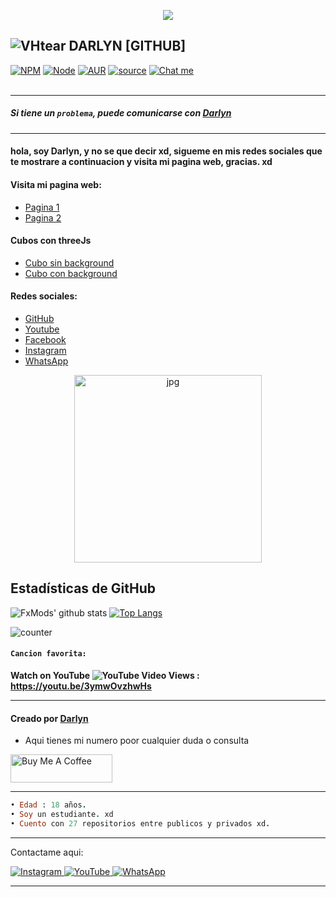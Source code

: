 <p align="center">
<img src="https://readme-typing-svg.herokuapp.com?color=%2336BCF7&center=true&vCenter=true&lines=<>+Bienvenido,+soy+Darlyn+<>" />
</p>

## ![VHtear](https://vhtear.com/static/assets/img/brand/favicon.ico) DARLYN [GITHUB]
[![NPM](https://img.shields.io/badge/npm-%3E=%206.14.11-blue.svg)](https://nodejs.org/) [![Node](https://img.shields.io/badge/node-%3E=%2011.15.0-brightgreen.svg)](https://nodejs.org/) [![AUR](https://img.shields.io/aur/license/yaourt.svg)](https://github.com/darlyn1234/blob/master/LICENSE) [![source](https://img.shields.io/badge/Baileys-%203.4.1-brightgreen.svg)](https://github.com/adiwajshing/Baileys) [![Chat me](https://img.shields.io/badge/whatsapp-Darlynuh-1bacbc.svg)](https://wa.me/51918303426) <br><br>

---

##### Si tiene un `problema`, puede comunicarse con [Darlyn](https://wa.me/51918303426)

---
#### hola, soy Darlyn, y no se que decir xd, sigueme en mis redes sociales que te mostrare a continuacion y visita mi pagina web, gracias. xd
#### Visita mi pagina web:

* [Pagina 1](https://darlynweb-29.web.app)
* [Pagina 2](https://dar-20.web.app)

#### Cubos con threeJs
* [Cubo sin background](https://darlyn-d380b.web.app)
* [Cubo con background](https://cube-darlyn.web.app)

#### Redes sociales:
* [GitHub](https://github.com/) 
* [Youtube](https://youtube.com/) 
* [Facebook](https://facebook.com/) 
* [Instagram](https://instagram.com/) 
* [WhatsApp](https://wa.me/51923513366) 

<p align="center">
<img src="https://i.ibb.co/t35HfVx/ALONSOZING.jpg" alt="jpg" width="300" height="300" center/>
</p>

## Estadísticas de GitHub

![FxMods' github stats](https://github-readme-stats.vercel.app/api?username=darlyn1234&theme=chartreuse-dark&count_private=true&show_icons=true&cache_seconds=1800)
[![Top Langs](https://github-readme-stats.vercel.app/api/top-langs/?username=darlyn1234&theme=chartreuse-dark&layout=compact)](https://github.com/darlyn1234)

![counter](https://komarev.com/ghpvc/?username=darlyn1234&style=flat-square)

#### `Cancion favorita:`
**Watch on YouTube ![YouTube Video Views](https://img.shields.io/youtube/views/3ymwOvzhwHs?style=social) : https://youtu.be/3ymwOvzhwHs**

---
#### Creado por [Darlyn](https://www.instagram.com/)

* Aqui tienes mi numero poor cualquier duda o consulta


<a href="https://wa.me/51918303426" target="_blank"><img src="https://encrypted-tbn0.gstatic.com/images?q=tbn:ANd9GcT2TdLWDnV5_QOxd3-87LfcWACA5ICLxCdFjA&usqp=CAU" alt="Buy Me A Coffee" style="height: 45px !important;width: 162.75px !important;" ></a>

---

```rb
• Edad : 18 años.
• Soy un estudiante. xd
• Cuento con 27 repositorios entre publicos y privados xd.
```
___

<p>Contactame aqui: </p>
  <a href="https://instagram.com/darlin_zbig" target="_blank">
    <img src="https://img.shields.io/badge/instagram-%23E4405F.svg?&style=for-the-badge&logo=instagram&logoColor=white&color=071A2C" alt="Instagram"/>
  </a>
  <a href="https://youtu.be/3ymwOvzhwHs" target="_blank">
    <img src="https://img.shields.io/badge/youtube-%2312100E.svg?&style=for-the-badge&logo=youtube&logoColor=white&color=071A2C" alt="YouTube"/>
  </a>
  <a href="https://wa.me/51918303426" target="_blank">
    <img src="https://img.shields.io/badge/whatsapp-%2312100E.svg?&style=for-the-badge&logo=whatsapp&logoColor=white&color=071A2C" alt="WhatsApp"/>
  </a>

___
